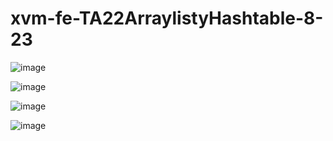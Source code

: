 # xvm-fe-TA22ArraylistyHashtable-8-23

![image](https://github.com/xaco04/xvm-fe-TA22ArraylistyHashtable-8-23/assets/93447803/0ba9af91-72f4-4818-a1eb-e0b511bb5792)


![image](https://github.com/xaco04/xvm-fe-TA22ArraylistyHashtable-8-23/assets/93447803/88c483ff-64ca-4ad4-b323-e79c068d83ee)


![image](https://github.com/xaco04/xvm-fe-TA22ArraylistyHashtable-8-23/assets/93447803/aa7c9cc4-eeb4-447f-a86d-a633bf21ddb9)


![image](https://github.com/xaco04/xvm-fe-TA22ArraylistyHashtable-8-23/assets/93447803/7d7ee7d1-2ed9-457d-81df-ff3e1c323cfd)






